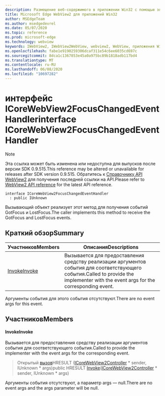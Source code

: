 ```yaml
---
description: Размещение веб-содержимого в приложении Win32 с помощью элемента управления Microsoft Edge WebView2
title: Microsoft Edge WebView2 для приложений Win32
author: MSEdgeTeam
ms.author: msedgedevrel
ms.date: 05/07/2020
ms.topic: reference
ms.prod: microsoft-edge
ms.technology: webview
keywords: IWebView2, IWebView2WebView, webview2, WebView, приложения Win32, Win32, EDGE, ICoreWebView2, ICoreWebView2Controller, элемент управления "веб-браузер", HTML Edge
ms.openlocfilehash: fabe1e9190259306dcaf311e54c6ee6035cd697c
ms.sourcegitcommit: 8dca1c1367853e45a0a975bc89b1818adb117bd4
ms.translationtype: MT
ms.contentlocale: ru-RU
ms.lasthandoff: 06/08/2020
ms.locfileid: "10697282"
---
```

# <span data-ttu-id="d6fec-104">интерфейс ICoreWebView2FocusChangedEventHandler</span><span class="sxs-lookup"><span data-stu-id="d6fec-104">interface ICoreWebView2FocusChangedEventHandler</span></span> 

> [!NOTE]
> <span data-ttu-id="d6fec-105">Эта ссылка может быть изменена или недоступна для выпусков после версии SDK 0.9.515.</span><span class="sxs-lookup"><span data-stu-id="d6fec-105">This reference may be altered or unavailable for releases after SDK version 0.9.515.</span></span> <span data-ttu-id="d6fec-106">Обратитесь к [Справочнику API WebView2](../../../webview2-api-reference.md) для получения последней ссылки на API.</span><span class="sxs-lookup"><span data-stu-id="d6fec-106">Please refer to [WebView2 API reference](../../../webview2-api-reference.md) for the latest API reference.</span></span>

```
interface ICoreWebView2FocusChangedEventHandler
  : public IUnknown
```

<span data-ttu-id="d6fec-107">Вызывающий объект реализует этот метод для получения событий GotFocus и LostFocus.</span><span class="sxs-lookup"><span data-stu-id="d6fec-107">The caller implements this method to receive the GotFocus and LostFocus events.</span></span>

## <span data-ttu-id="d6fec-108">Краткий обзор</span><span class="sxs-lookup"><span data-stu-id="d6fec-108">Summary</span></span>

 <span data-ttu-id="d6fec-109">Участников</span><span class="sxs-lookup"><span data-stu-id="d6fec-109">Members</span></span>                        | <span data-ttu-id="d6fec-110">Описания</span><span class="sxs-lookup"><span data-stu-id="d6fec-110">Descriptions</span></span>
--------------------------------|---------------------------------------------
[<span data-ttu-id="d6fec-111">Invoke</span><span class="sxs-lookup"><span data-stu-id="d6fec-111">Invoke</span></span>](#invoke) | <span data-ttu-id="d6fec-112">Вызывается для предоставления средству реализации аргументов события для соответствующего события.</span><span class="sxs-lookup"><span data-stu-id="d6fec-112">Called to provide the implementer with the event args for the corresponding event.</span></span>

<span data-ttu-id="d6fec-113">Аргументы события для этого события отсутствуют.</span><span class="sxs-lookup"><span data-stu-id="d6fec-113">There are no event args for this event.</span></span>

## <span data-ttu-id="d6fec-114">Участников</span><span class="sxs-lookup"><span data-stu-id="d6fec-114">Members</span></span>

#### <span data-ttu-id="d6fec-115">Invoke</span><span class="sxs-lookup"><span data-stu-id="d6fec-115">Invoke</span></span> 

<span data-ttu-id="d6fec-116">Вызывается для предоставления средству реализации аргументов события для соответствующего события.</span><span class="sxs-lookup"><span data-stu-id="d6fec-116">Called to provide the implementer with the event args for the corresponding event.</span></span>

> <span data-ttu-id="d6fec-117">Открытый [вызов](#invoke)HRESULT ([ICoreWebView2Controller](icorewebview2controller.md) \* sender, IUnknown \* args)</span><span class="sxs-lookup"><span data-stu-id="d6fec-117">public HRESULT [Invoke](#invoke)([ICoreWebView2Controller](icorewebview2controller.md) \* sender, IUnknown \* args)</span></span>

<span data-ttu-id="d6fec-118">Аргументы события отсутствуют, а параметр args — null.</span><span class="sxs-lookup"><span data-stu-id="d6fec-118">There are no event args and the args parameter will be null.</span></span>

